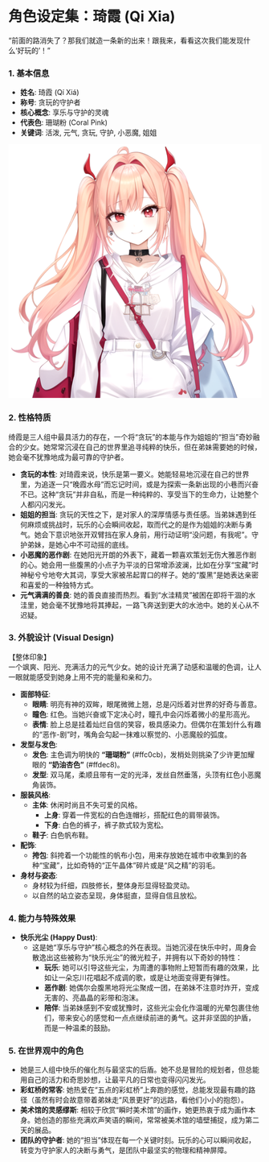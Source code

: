 # **角色设定集：琦霞 (Qi Xia)**

“前面的路消失了？那我们就造一条新的出来！跟我来，看看这次我们能发现什么‘好玩的’！”

### **1\. 基本信息**

* **姓名**: 琦霞 (Qí Xiá)  
* **称号**: 贪玩的守护者  
* **核心概念**: 享乐与守护的灵魂  
* **代表色**: 珊瑚粉 (Coral Pink)  
* **关键词**: 活泼, 元气, 贪玩, 守护, 小恶魔, 姐姐

![main](./pictures/main.png "main")

### **2\. 性格特质**

绮霞是三人组中最具活力的存在，一个将“贪玩”的本能与作为姐姐的“担当”奇妙融合的少女。她常常沉浸在自己的世界里追寻纯粹的快乐，但在弟妹需要她的时候，她会毫不犹豫地成为最可靠的守护者。

* **贪玩的本性**: 对琦霞来说，快乐是第一要义。她能轻易地沉浸在自己的世界里，为追逐一只“晚霞水母”而忘记时间，或是为探索一条新出现的小巷而兴奋不已。这种“贪玩”并非自私，而是一种纯粹的、享受当下的生命力，让她整个人都闪闪发光。  
* **姐姐的担当**: 贪玩的天性之下，是对家人的深厚情感与责任感。当弟妹遇到任何麻烦或挑战时，玩乐的心会瞬间收起，取而代之的是作为姐姐的决断与勇气。她会下意识地张开双臂挡在家人身前，用行动证明“没问题，有我呢”。守护弟妹，是她心中不可动摇的底线。  
* **小恶魔的恶作剧**: 在她阳光开朗的外表下，藏着一颗喜欢策划无伤大雅恶作剧的心。她会用一些腹黑的小点子为平淡的日常增添波澜，比如在分享“宝藏”时神秘兮兮地夸大其词，享受大家被吊起胃口的样子。她的“腹黑”是她表达亲密和喜爱的一种独特方式。  
* **元气满满的善良**: 她的善良直接而热烈。看到“水洼精灵”被困在即将干涸的水洼里，她会毫不犹豫地将其捧起，一路飞奔送到更大的水池中。她的关心从不迟疑。

### **3\. 外貌设计 (Visual Design)**

【整体印象】  
一个飒爽、阳光、充满活力的元气少女。她的设计充满了动感和温暖的色调，让人一眼就能感受到她身上用不完的能量和亲和力。

* **面部特征**:  
  * **眼睛**: 明亮有神的双眸，眼尾微微上翘，总是闪烁着对世界的好奇与善意。  
  * **瞳色**: 红色。当她兴奋或下定决心时，瞳孔中会闪烁着微小的星形高光。  
  * **表情**: 脸上总是挂着灿烂自信的笑容，极具感染力。但偶尔在策划什么有趣的“恶作-剧”时，嘴角会勾起一抹难以察觉的、小恶魔般的弧度。  
* **发型与发色**:  
  * **发色**: 主色调为明快的 **“珊瑚粉”** (\#ffc0cb)，发梢处则挑染了少许更加耀眼的 **“奶油杏色”** (\#ffdec8)。  
  * **发型**: 双马尾，柔顺且带有一定的光泽，发丝自然垂落，头顶有红色小恶魔角装饰。  
* **服装风格**:  
  * **主体**: 休闲时尚且不失可爱的风格。  
    * **上身**: 穿着一件宽松的白色连帽衫，搭配红色的肩带装饰。  
    * **下身**: 白色的裤子，裤子款式较为宽松。  
  * **鞋子**: 白色帆布鞋。  
* **配饰**:  
  * **挎包**: 斜挎着一个功能性的帆布小包，用来存放她在城市中收集到的各种“宝藏”，比如奇特的“正午晶体”碎片或是“风之精”的羽毛。  
* **身材与姿态**:  
  * 身材较为纤细，四肢修长，整体身形显得轻盈灵动。  
  * 以自然的站立姿态呈现，身体挺直，显得自信且放松。

### **4\. 能力与特殊效果**

* **快乐光尘 (Happy Dust)**:  
  * 这是她“享乐与守护”核心概念的外在表现。当她沉浸在快乐中时，周身会散逸出这些被称为“快乐光尘”的微光粒子，并拥有以下奇妙的特性：  
    * **玩乐**: 她可以引导这些光尘，为周遭的事物附上短暂而有趣的效果，比如让一朵忘川花唱起不成调的歌，或是让地面变得更有弹性。  
    * **恶作剧**: 她偶尔会腹黑地将光尘聚成一团，在弟妹不注意时炸开，变成无害的、亮晶晶的彩带和泡沫。
    * **陪伴**: 当弟妹感到不安或犹豫时，这些光尘会化作温暖的光晕包裹住他们，带来安心的感觉和一点点继续前进的勇气。这并非坚固的护盾，而是一种温柔的鼓励。

### **5\. 在世界观中的角色**

* 她是三人组中快乐的催化剂与最坚实的后盾。她不总是冒险的规划者，但总能用自己的活力和奇思妙想，让最平凡的日常也变得闪闪发光。  
* **彩虹桥的常客**: 她热爱在“五点的彩虹桥”上奔跑的感觉，总能发现最有趣的路径（虽然有时会故意带着弟妹走“风景更好”的远路，看他们小小的抱怨）。  
* **美术馆的灵感缪斯**: 相较于欣赏“瞬时美术馆”的画作，她更热衷于成为画作本身。她创造的那些充满欢声笑语的瞬间，常常被美术馆的墙壁捕捉，成为第二天的展品。  
* **团队的守护者**: 她的“担当”体现在每一个关键时刻。玩乐的心可以瞬间收起，转变为守护家人的决断与勇气，是团队中最坚实的物理和精神屏障。